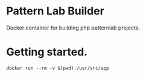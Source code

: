 # Pattern Lab Builder
Docker container for building php patternlab projects.

# Getting started.
`docker run --rm -v $(pwd):/usr/src/app`
